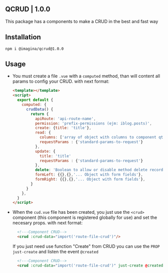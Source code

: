 ## QCRUD  | 1.0.0

This package has a components to make a CRUD in the best and fast way

## Installation

`` npm i @imagina/qcrud@1.0.0 ``

## Usage

- You must create a file `.vue` with a `computed` method, than will content all params 
  to config your CRUD. with next format:

    ```html
    <template></template>
    <script>
      export default {
        computed: {
          crudData() {
            return {
              apiRoute: 'api-route-name',
              permission: 'prefix-permissions (ejm: iblog.posts)',
              create: {title: 'title'},
              read: {
                columns: ['array of object with columns to component qtable'],
                requestParams : {'standard-params-to-request'}
              },
              update: {
                title: 'title'
                requestParams : {'standard-params-to-request'}
              },
              delete: 'Boolean to allow or disable method delete record',
              formLeft: {{},{},'... Object with form fields'},
              formRight: {{},{},'... Object with form fields'},
            }
          }
        },
      }
    </script>
    ```
    
- When the `cud.vue` file has been created, you just use the `<crud>` component (this component is registered globally 
  for use) and set the necesary props. with next format:

    ```html
      <!---Component CRUD-->
      <crud :crud-data="import('route-file-crud')"/>
    ```
  If you just need use function "Create" from CRUD you can use the `PROP` `just-create` and listen the event `@created`
    
    ```html
      <!---Component CRUD-->
      <crud :crud-data="import('route-file-crud')" just-create @created="your-method"/>
    ```
